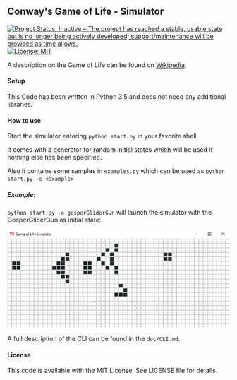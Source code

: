 ## Conway's Game of Life - Simulator
[![Project Status: Inactive – The project has reached a stable, usable state but is no longer being actively developed; support/maintenance will be provided as time allows.](https://www.repostatus.org/badges/latest/inactive.svg)](https://www.repostatus.org/#inactive)
[![License: MIT](https://img.shields.io/github/license/polynoman/Game-of-Life-Simulator)](https://choosealicense.com/licenses/mit/)

A description on the Game of Life can be found on [Wikipedia](https://en.wikipedia.org/wiki/Conway%27s_Game_of_Life).

#### Setup

This Code has been written in Python 3.5 and does not need any additional libraries.



#### How to use

Start the simulator entering `python start.py` in your favorite shell.

It comes with a generator for random initial states which will be used if nothing else has been specified.

Also it contains some samples in `examples.py` which can be used as `python start.py -e <example>`

##### Example:

`python start.py -e gosperGliderGun` will launch the simulator with the GosperGliderGun as initial state:

![alt gosperGliderGun](doc/gosperGliderGun.png)

A full description of the CLI can be found in the `doc/CLI.md`.

#### License

This code is available with the MIT License. See LICENSE file for details.
